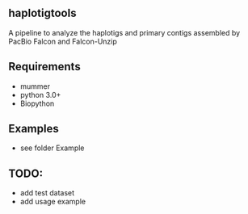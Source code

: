 ## haplotigtools
A pipeline to analyze the haplotigs and primary contigs assembled by PacBio Falcon and Falcon-Unzip

## Requirements
* mummer
* python 3.0+
* Biopython

## Examples
* see folder Example

## TODO:
* add test dataset
* add usage example
